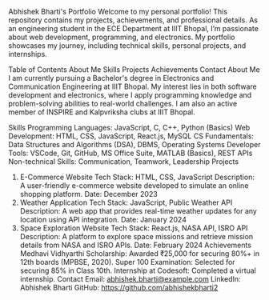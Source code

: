 Abhishek Bharti's Portfolio
Welcome to my personal portfolio! This repository contains my projects, achievements, and professional details. As an engineering student in the ECE Department at IIIT Bhopal, I’m passionate about web development, programming, and electronics. My portfolio showcases my journey, including technical skills, personal projects, and internships.

Table of Contents
About Me
Skills
Projects
Achievements
Contact
About Me
I am currently pursuing a Bachelor's degree in Electronics and Communication Engineering at IIIT Bhopal. My interest lies in both software development and electronics, where I apply programming knowledge and problem-solving abilities to real-world challenges. I am also an active member of INSPIRE and Kalpvriksha clubs at IIIT Bhopal.

Skills
Programming Languages: JavaScript, C, C++, Python (Basics)
Web Development: HTML, CSS, JavaScript, React.js, MySQL
CS Fundamentals: Data Structures and Algorithms (DSA), DBMS, Operating Systems
Developer Tools: VSCode, Git, GitHub, MS Office Suite, MATLAB (Basics), REST APIs
Non-technical Skills: Communication, Teamwork, Leadership
Projects
1. E-Commerce Website
Tech Stack: HTML, CSS, JavaScript
Description: A user-friendly e-commerce website developed to simulate an online shopping platform.
Date: December 2023
2. Weather Application
Tech Stack: JavaScript, Public Weather API
Description: A web app that provides real-time weather updates for any location using API integration.
Date: January 2024
3. Space Exploration Website
Tech Stack: React.js, NASA API, ISRO API
Description: A platform to explore space missions and retrieve mission details from NASA and ISRO APIs.
Date: February 2024
Achievements
Medhavi Vidhyarthi Scholarship: Awarded ₹25,000 for securing 80%+ in 12th boards (MPBSE, 2020).
Super 100 Examination: Selected for securing 85% in Class 10th.
Internship at Codesoft: Completed a virtual internship.
Contact
Email: abhishek.bharti@example.com
LinkedIn: Abhishek Bharti
GitHub: https://github.com/abhishekbharti2
